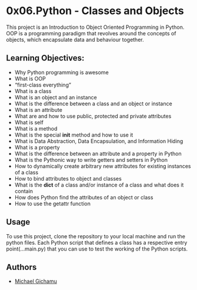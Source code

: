 # 0x06.Python - Classes and Objects

This project is an Introduction to Object Oriented Programming in Python.
OOP is a programming paradigm that revolves around the concepts of objects, which encapsulate data and behaviour together.

## Learning Objectives:

* Why Python programming is awesome
* What is OOP
* “first-class everything”
* What is a class
* What is an object and an instance
* What is the difference between a class and an object or instance
* What is an attribute
* What are and how to use public, protected and private attributes
* What is self
* What is a method
* What is the special __init__ method and how to use it
* What is Data Abstraction, Data Encapsulation, and Information Hiding
* What is a property
* What is the difference between an attribute and a property in Python
* What is the Pythonic way to write getters and setters in Python
* How to dynamically create arbitrary new attributes for existing instances of a class
* How to bind attributes to object and classes
* What is the __dict__ of a class and/or instance of a class and what does it contain
* How does Python find the attributes of an object or class
* How to use the getattr function

## Usage 
To use this project, clone the repository to your local machine and run the python files. Each Python script that defines a class has a respective entry point(...main.py) that you can use to test the working of the Python scripts.

## Authors

* [Michael Gichamu](https://github.com/Michael-Gichamu)

